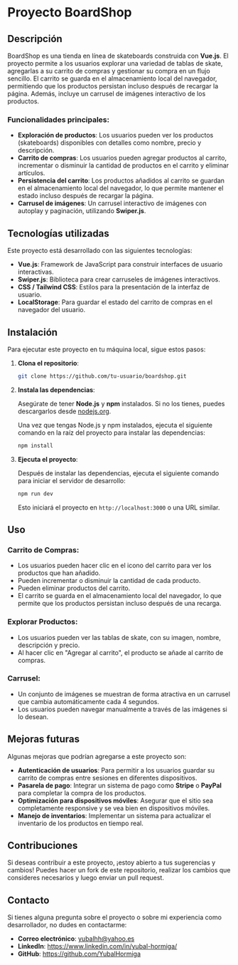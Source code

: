 # Proyecto BoardShop

## Descripción

BoardShop es una tienda en línea de skateboards construida con **Vue.js**. El proyecto permite a los usuarios explorar una variedad de tablas de skate, agregarlas a su carrito de compras y gestionar su compra en un flujo sencillo. El carrito se guarda en el almacenamiento local del navegador, permitiendo que los productos persistan incluso después de recargar la página. Además, incluye un carrusel de imágenes interactivo de los productos.

### Funcionalidades principales:

- **Exploración de productos**: Los usuarios pueden ver los productos (skateboards) disponibles con detalles como nombre, precio y descripción.
- **Carrito de compras**: Los usuarios pueden agregar productos al carrito, incrementar o disminuir la cantidad de productos en el carrito y eliminar artículos.
- **Persistencia del carrito**: Los productos añadidos al carrito se guardan en el almacenamiento local del navegador, lo que permite mantener el estado incluso después de recargar la página.
- **Carrusel de imágenes**: Un carrusel interactivo de imágenes con autoplay y paginación, utilizando **Swiper.js**.

## Tecnologías utilizadas

Este proyecto está desarrollado con las siguientes tecnologías:

- **Vue.js**: Framework de JavaScript para construir interfaces de usuario interactivas.
- **Swiper.js**: Biblioteca para crear carruseles de imágenes interactivos.
- **CSS / Tailwind CSS**: Estilos para la presentación de la interfaz de usuario.
- **LocalStorage**: Para guardar el estado del carrito de compras en el navegador del usuario.

## Instalación

Para ejecutar este proyecto en tu máquina local, sigue estos pasos:

1. **Clona el repositorio**:

   ```bash
   git clone https://github.com/tu-usuario/boardshop.git
   ```

2. **Instala las dependencias**:

   Asegúrate de tener **Node.js** y **npm** instalados. Si no los tienes, puedes descargarlos desde [nodejs.org](https://nodejs.org/).

   Una vez que tengas Node.js y npm instalados, ejecuta el siguiente comando en la raíz del proyecto para instalar las dependencias:

   ```bash
   npm install
   ```

3. **Ejecuta el proyecto**:

   Después de instalar las dependencias, ejecuta el siguiente comando para iniciar el servidor de desarrollo:

   ```bash
   npm run dev
   ```

   Esto iniciará el proyecto en `http://localhost:3000` o una URL similar.

## Uso

### **Carrito de Compras**:

- Los usuarios pueden hacer clic en el icono del carrito para ver los productos que han añadido.
- Pueden incrementar o disminuir la cantidad de cada producto.
- Pueden eliminar productos del carrito.
- El carrito se guarda en el almacenamiento local del navegador, lo que permite que los productos persistan incluso después de una recarga.

### **Explorar Productos**:

- Los usuarios pueden ver las tablas de skate, con su imagen, nombre, descripción y precio.
- Al hacer clic en "Agregar al carrito", el producto se añade al carrito de compras.

### **Carrusel**:

- Un conjunto de imágenes se muestran de forma atractiva en un carrusel que cambia automáticamente cada 4 segundos.
- Los usuarios pueden navegar manualmente a través de las imágenes si lo desean.

## Mejoras futuras

Algunas mejoras que podrían agregarse a este proyecto son:

- **Autenticación de usuarios**: Para permitir a los usuarios guardar su carrito de compras entre sesiones en diferentes dispositivos.
- **Pasarela de pago**: Integrar un sistema de pago como **Stripe** o **PayPal** para completar la compra de los productos.
- **Optimización para dispositivos móviles**: Asegurar que el sitio sea completamente responsive y se vea bien en dispositivos móviles.
- **Manejo de inventarios**: Implementar un sistema para actualizar el inventario de los productos en tiempo real.

## Contribuciones

Si deseas contribuir a este proyecto, ¡estoy abierto a tus sugerencias y cambios! Puedes hacer un fork de este repositorio, realizar los cambios que consideres necesarios y luego enviar un pull request.

## Contacto

Si tienes alguna pregunta sobre el proyecto o sobre mi experiencia como desarrollador, no dudes en contactarme:

- **Correo electrónico**: yubalhh@yahoo.es
- **LinkedIn**: https://www.linkedin.com/in/yubal-hormiga/
- **GitHub**: https://github.com/YubalHormiga
